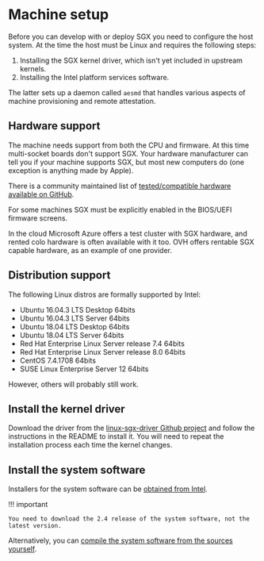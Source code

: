 # Machine setup

Before you can develop with or deploy SGX you need to configure the host system. At the time
the host must be Linux and requires the following steps:

1. Installing the SGX kernel driver, which isn't yet included in upstream kernels.
2. Installing the Intel platform services software.

The latter sets up a daemon called `aesmd` that handles various aspects of machine provisioning
and remote attestation.

## Hardware support

The machine needs support from both the CPU and firmware. At this time multi-socket boards don't
support SGX. Your hardware manufacturer can tell you if your machine supports SGX, but most new
computers do (one exception is anything made by Apple).

There is a community maintained list of [tested/compatible hardware available on GitHub](https://github.com/ayeks/SGX-hardware).

For some machines SGX must be explicitly enabled in the BIOS/UEFI firmware screens.

In the cloud Microsoft Azure offers a test cluster with SGX hardware, and rented colo hardware is often
available with it too. OVH offers rentable SGX capable hardware, as an example of one provider.

## Distribution support

The following Linux distros are formally supported by Intel:

* Ubuntu 16.04.3 LTS Desktop 64bits
* Ubuntu 16.04.3 LTS Server 64bits
* Ubuntu 18.04 LTS Desktop 64bits
* Ubuntu 18.04 LTS Server 64bits
* Red Hat Enterprise Linux Server release 7.4 64bits
* Red Hat Enterprise Linux Server release 8.0 64bits
* CentOS 7.4.1708 64bits
* SUSE Linux Enterprise Server 12 64bits

However, others will probably still work.

## Install the kernel driver

Download the driver from the [linux-sgx-driver Github project](https://github.com/intel/linux-sgx-driver)
and follow the instructions in the README to install it.  You will need to repeat the installation process
each time the kernel changes.

## Install the system software

Installers for the system software can be [obtained from Intel](https://01.org/intel-software-guard-extensions/downloads).

!!! important

    You need to download the 2.4 release of the system software, not the latest version.

Alternatively, you can [compile the system software from the sources yourself](https://github.com/intel/linux-sgx/releases/tag/sgx_2.4).

<!--- TODO: We should offer a machine setup test tool here or use the one from Fortanix -->
